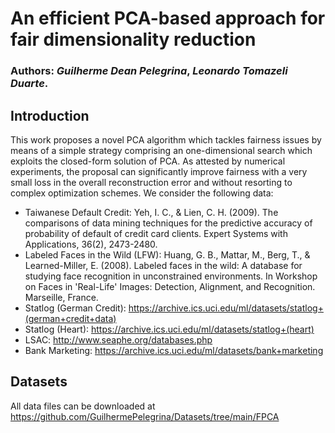# An efficient PCA-based approach for fair dimensionality reduction

### Authors: *Guilherme Dean Pelegrina*, *Leonardo Tomazeli Duarte*. 

## Introduction

This work proposes a novel PCA algorithm which tackles fairness issues by means of a simple strategy comprising an one-dimensional search which exploits the closed-form solution of PCA. As attested by numerical experiments, the proposal can significantly improve fairness with a very small loss in the overall reconstruction error and without resorting to complex optimization schemes.  We consider the following data:

- Taiwanese Default Credit: Yeh, I. C., & Lien, C. H. (2009). The comparisons of data mining techniques for the predictive accuracy of probability of default of credit card clients. Expert Systems with Applications, 36(2), 2473-2480. 
- Labeled Faces in the Wild (LFW): Huang, G. B., Mattar, M., Berg, T., & Learned-Miller, E. (2008). Labeled faces in the wild: A database for studying face recognition in unconstrained environments. In Workshop on Faces in 'Real-Life' Images: Detection, Alignment, and Recognition. Marseille, France.
- Statlog (German Credit): https://archive.ics.uci.edu/ml/datasets/statlog+(german+credit+data)
- Statlog (Heart): https://archive.ics.uci.edu/ml/datasets/statlog+(heart)
- LSAC: http://www.seaphe.org/databases.php
- Bank Marketing: https://archive.ics.uci.edu/ml/datasets/bank+marketing

## Datasets

All data files can be downloaded at https://github.com/GuilhermePelegrina/Datasets/tree/main/FPCA
